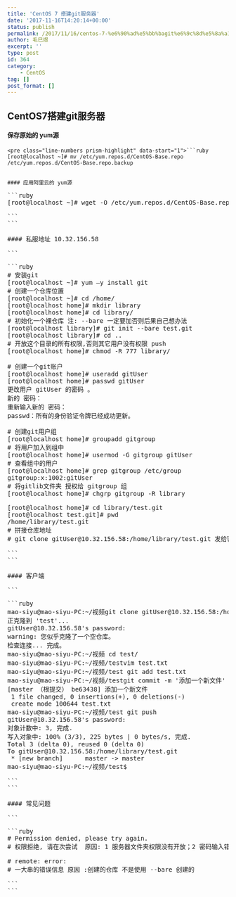 ```yaml
---
title: 'CentOS 7 搭建git服务器'
date: '2017-11-16T14:20:14+00:00'
status: publish
permalink: /2017/11/16/centos-7-%e6%90%ad%e5%bb%bagit%e6%9c%8d%e5%8a%a1%e5%99%a8
author: 毛巳煜
excerpt: ''
type: post
id: 364
category:
    - CentOS
tag: []
post_format: []
---
```

CentOS7搭建git服务器
---------------

#### 保存原始的 yum源

```
<pre class="line-numbers prism-highlight" data-start="1">```ruby
[root@localhost ~]# mv /etc/yum.repos.d/CentOS-Base.repo /etc/yum.repos.d/CentOS-Base.repo.backup

```
```

#### 应用阿里云的 yum源

```
<pre class="line-numbers prism-highlight" data-start="1">```ruby
[root@localhost ~]# wget -O /etc/yum.repos.d/CentOS-Base.repo http://mirrors.aliyun.com/repo/Centos-7.repo

```
```

#### 私服地址 10.32.156.58

```
<pre class="line-numbers prism-highlight" data-start="1">```ruby
# 安装git
[root@localhost ~]# yum –y install git
# 创建一个仓库位置
[root@localhost ~]# cd /home/
[root@localhost home]# mkdir library
[root@localhost home]# cd library/
# 初始化一个裸仓库 注: --bare 一定要加否则后果自己想办法
[root@localhost library]# git init --bare test.git
[root@localhost library]# cd ..
# 开放这个目录的所有权限,否则其它用户没有权限 push
[root@localhost home]# chmod -R 777 library/

# 创建一个git账户
[root@localhost home]# useradd gitUser
[root@localhost home]# passwd gitUser
更改用户 gitUser 的密码 。
新的 密码：
重新输入新的 密码：
passwd：所有的身份验证令牌已经成功更新。

# 创建git用户组
[root@localhost home]# groupadd gitgroup
# 将用户加入到组中
[root@localhost home]# usermod -G gitgroup gitUser
# 查看组中的用户
[root@localhost home]# grep gitgroup /etc/group
gitgroup:x:1002:gitUser
# 将gitlib文件夹 授权给 gitgroup 组
[root@localhost home]# chgrp gitgroup -R library

[root@localhost home]# cd library/test.git
[root@localhost test.git]# pwd
/home/library/test.git
# 拼接仓库地址
# git clone gitUser@10.32.156.58:/home/library/test.git 发给客户端

```
```

#### 客户端

```
<pre class="line-numbers prism-highlight" data-start="1">```ruby
mao-siyu@mao-siyu-PC:~/视频<span class="katex math inline">git clone gitUser@10.32.156.58:/home/library/test.git
正克隆到 'test'...
gitUser@10.32.156.58's password:
warning: 您似乎克隆了一个空仓库。
检查连接... 完成。
mao-siyu@mao-siyu-PC:~/视频</span> cd test/
mao-siyu@mao-siyu-PC:~/视频/test<span class="katex math inline">vim test.txt
mao-siyu@mao-siyu-PC:~/视频/test</span> git add test.txt
mao-siyu@mao-siyu-PC:~/视频/test<span class="katex math inline">git commit -m '添加一个新文件'
[master （根提交） be63438] 添加一个新文件
 1 file changed, 0 insertions(+), 0 deletions(-)
 create mode 100644 test.txt
mao-siyu@mao-siyu-PC:~/视频/test</span> git push
gitUser@10.32.156.58's password:
对象计数中: 3, 完成.
写入对象中: 100% (3/3), 225 bytes | 0 bytes/s, 完成.
Total 3 (delta 0), reused 0 (delta 0)
To gitUser@10.32.156.58:/home/library/test.git
 * [new branch]      master -> master
mao-siyu@mao-siyu-PC:~/视频/test$

```
```

#### 常见问题

```
<pre class="line-numbers prism-highlight" data-start="1">```ruby
# Permission denied, please try again.
# 权限拒绝, 请在次尝试  原因: 1 服务器文件夹权限没有开放；2 密码输入错误

# remote: error:
# 一大串的错误信息 原因 :创建的仓库 不是使用 --bare 创建的

```
```